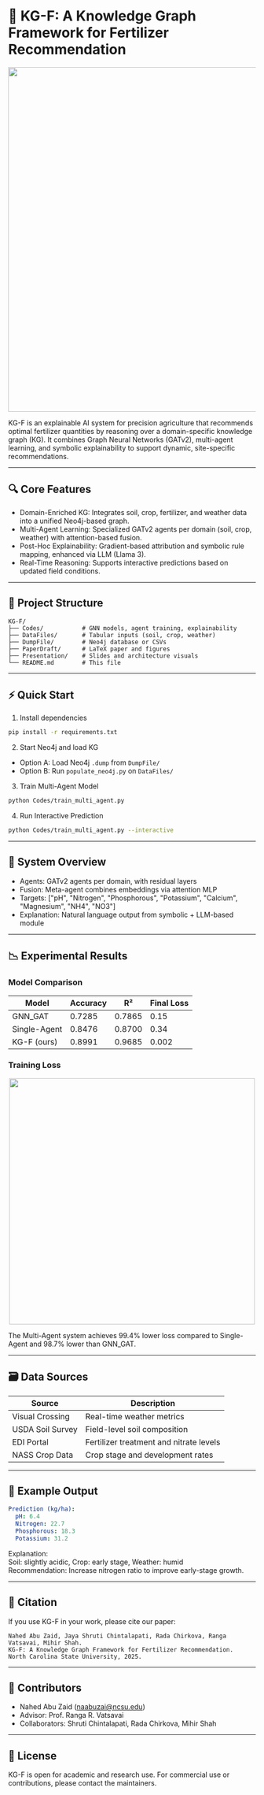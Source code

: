 
# 🌿 KG-F: A Knowledge Graph Framework for Fertilizer Recommendation

<p align="center">
  <img src="https://github.com/naabuzai/KG-F/blob/main/images/KGF_Architecture.png?raw=true" width="700"/>
</p>

KG-F is an explainable AI system for precision agriculture that recommends optimal fertilizer quantities by reasoning over a domain-specific knowledge graph (KG). It combines Graph Neural Networks (GATv2), multi-agent learning, and symbolic explainability to support dynamic, site-specific recommendations.

---

## 🔍 Core Features

- Domain-Enriched KG: Integrates soil, crop, fertilizer, and weather data into a unified Neo4j-based graph.
- Multi-Agent Learning: Specialized GATv2 agents per domain (soil, crop, weather) with attention-based fusion.
- Post-Hoc Explainability: Gradient-based attribution and symbolic rule mapping, enhanced via LLM (Llama 3).
- Real-Time Reasoning: Supports interactive predictions based on updated field conditions.

---

## 📁 Project Structure

```
KG-F/
├── Codes/           # GNN models, agent training, explainability
├── DataFiles/       # Tabular inputs (soil, crop, weather)
├── DumpFile/        # Neo4j database or CSVs
├── PaperDraft/      # LaTeX paper and figures
├── Presentation/    # Slides and architecture visuals
└── README.md        # This file
```

---

## ⚡ Quick Start

1. Install dependencies
```bash
pip install -r requirements.txt
```

2. Start Neo4j and load KG
- Option A: Load Neo4j `.dump` from `DumpFile/`
- Option B: Run `populate_neo4j.py` on `DataFiles/`

3. Train Multi-Agent Model
```bash
python Codes/train_multi_agent.py
```

4. Run Interactive Prediction
```bash
python Codes/train_multi_agent.py --interactive
```

---

## 🧠 System Overview

- Agents: GATv2 agents per domain, with residual layers
- Fusion: Meta-agent combines embeddings via attention MLP
- Targets: ["pH", "Nitrogen", "Phosphorous", "Potassium", "Calcium", "Magnesium", "NH4", "NO3"]
- Explanation: Natural language output from symbolic + LLM-based module

---

## 📉 Experimental Results

### Model Comparison

| Model         | Accuracy | R²     | Final Loss |
|---------------|----------|--------|------------|
| GNN_GAT       | 0.7285   | 0.7865 | 0.15       |
| Single-Agent  | 0.8476   | 0.8700 | 0.34       |
| KG-F (ours)   | 0.8991   | 0.9685 | 0.002      |

### Training Loss

<p align="center">
  <img src="https://github.com/naabuzai/KG-F/blob/main/images/loss.png?raw=true" width="500"/>
</p>

The Multi-Agent system achieves 99.4% lower loss compared to Single-Agent and 98.7% lower than GNN_GAT.

---

## 🗃️ Data Sources

| Source | Description |
|--------|-------------|
| Visual Crossing | Real-time weather metrics |
| USDA Soil Survey | Field-level soil composition |
| EDI Portal | Fertilizer treatment and nitrate levels |
| NASS Crop Data | Crop stage and development rates |

---

## 📣 Example Output

```yaml
Prediction (kg/ha):
  pH: 6.4
  Nitrogen: 22.7
  Phosphorous: 18.3
  Potassium: 31.2
```

Explanation:  
Soil: slightly acidic, Crop: early stage, Weather: humid  
Recommendation: Increase nitrogen ratio to improve early-stage growth.

---

## 🔬 Citation

If you use KG-F in your work, please cite our paper:

```
Nahed Abu Zaid, Jaya Shruti Chintalapati, Rada Chirkova, Ranga Vatsavai, Mihir Shah.  
KG-F: A Knowledge Graph Framework for Fertilizer Recommendation.  
North Carolina State University, 2025.
```

---

## 👤 Contributors

- Nahed Abu Zaid (naabuzai@ncsu.edu)  
- Advisor: Prof. Ranga R. Vatsavai  
- Collaborators: Shruti Chintalapati, Rada Chirkova, Mihir Shah

---

## 📜 License

KG-F is open for academic and research use. For commercial use or contributions, please contact the maintainers.
